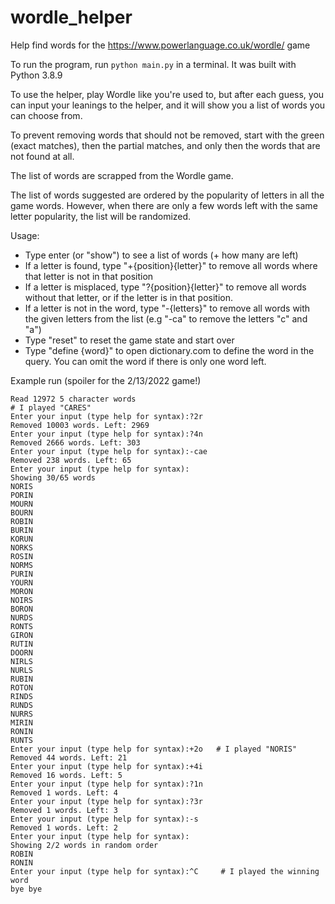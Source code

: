 # wordle_helper

Help find words for the https://www.powerlanguage.co.uk/wordle/ game

To run the program, run `python main.py` in a terminal. It was built with Python 3.8.9

To use the helper, play Wordle like you're used to, but after each guess, you can input your leanings to the helper,
and it will show you a list of words you can choose from.

To prevent removing words that should not be removed, start with the green (exact matches), then the partial matches,
and only then the words that are not found at all.

The list of words are scrapped from the Wordle game.

The list of words suggested are ordered by the popularity of letters in all the game words.
However, when there are only a few words left with the same letter popularity, the list will be randomized.

Usage:

- Type enter (or "show") to see a list of words (+ how many are left)
- If a letter is found, type "+{position}{letter}" to remove all words where that letter is not in that position
- If a letter is misplaced, type "?{position}{letter}" to remove all words without that letter, or if the letter is in that position.
- If a letter is not in the word, type "-{letters}" to remove all words with the given letters from the list
  (e.g "-ca" to remove the letters "c" and "a")
- Type "reset" to reset the game state and start over
- Type "define {word}" to open dictionary.com to define the word in the query. You can omit the word if there is only
  one word left.

Example run (spoiler for the 2/13/2022 game!)

```
Read 12972 5 character words
# I played "CARES"
Enter your input (type help for syntax):?2r
Removed 10003 words. Left: 2969
Enter your input (type help for syntax):?4n
Removed 2666 words. Left: 303
Enter your input (type help for syntax):-cae
Removed 238 words. Left: 65
Enter your input (type help for syntax):
Showing 30/65 words
NORIS
PORIN
MOURN
BOURN
ROBIN
BURIN
KORUN
NORKS
ROSIN
NORMS
PURIN
YOURN
MORON
NOIRS
BORON
NURDS
RONTS
GIRON
RUTIN
DOORN
NIRLS
NURLS
RUBIN
ROTON
RINDS
RUNDS
NURRS
MIRIN
RONIN
RUNTS
Enter your input (type help for syntax):+2o   # I played "NORIS"
Removed 44 words. Left: 21
Enter your input (type help for syntax):+4i
Removed 16 words. Left: 5
Enter your input (type help for syntax):?1n
Removed 1 words. Left: 4
Enter your input (type help for syntax):?3r
Removed 1 words. Left: 3
Enter your input (type help for syntax):-s
Removed 1 words. Left: 2
Enter your input (type help for syntax):
Showing 2/2 words in random order
ROBIN
RONIN
Enter your input (type help for syntax):^C     # I played the winning word
bye bye
```
